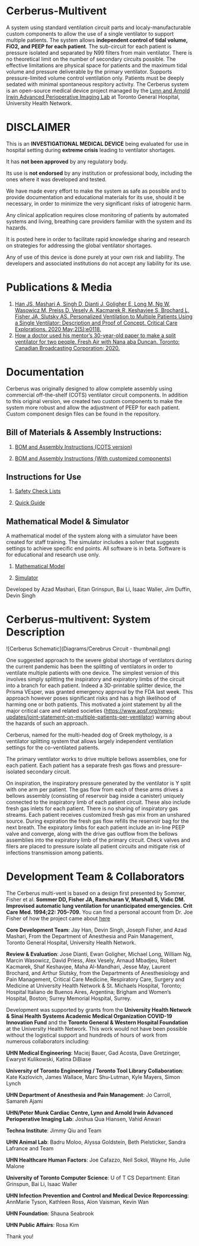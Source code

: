# Cerberus-Multivent
A system using standard ventilation circuit parts and localy-manufacturable custom components to allow the use of a single ventilator to support multiple patients.
The system allows **independent control of tidal volume, FiO2, and PEEP for each patient**. 
The sub-circuit for each patient is pressure isolated and separated by N99 filters from main ventilator. There is no theoretical limit on the number of secondary circuits possible. The effective limitations are physical space for patients and the maximum tidal volume and pressure deliverable by the primary ventilator.
Supports pressure-limited volume control ventilation only. Patients must be deeply sedated with minimal spontaneous respitory activity.
The Cerberus system is an open-source medical device project managed by the [Lynn and Arnold Irwin Advanced Perioperative Imaging Lab](https://apil.ca) at Toronto General Hospital, University Health Network.

# DISCLAIMER
This is an **INVESTIGATIONAL MEDICAL DEVICE** being evaluated for use
in hospital setting during **extreme crisis** leading to ventilator
shortages.

It has **not been approved** by any regulatory body.

Its use is **not endorsed** by any institution or professional body,
including the ones where it was developed and tested.

We have made every effort to make the system as safe as possible and to
provide documentation and educational materials for its use, should it be
necessary, in order to minimize the very significant risks of iatrogenic harm.

Any clinical application requires close monitoring of patients by automated 
systems and living, breathing care providers familiar with the system and its 
hazards.

It is posted here in order to facilitate rapid knowledge sharing and research
on strategies for addressing the global ventilator shortages.

Any of use of this device is done purely at your own risk and liability. The
developers and associated institutions do not accept any liability for its use.

# Publications & Media
1. <a href="https://journals.lww.com/ccejournal/Fulltext/2020/05000/Personalized_Ventilation_to_Multiple_Patients.3.aspx?context=LatestArticles" rel="nofollow" target="_blank">Han JS, Mashari A, Singh D, Dianti J, Goligher E, Long M, Ng W, Wasowicz M, Preiss D, Vesely A, Kacmarek R, Keshavjee S, Brochard L, Fisher JA, Slutsky AS. Personalized Ventilation to Multiple Patients Using a Single Ventilator: Description and Proof of Concept. Critical Care Explorations. 2020 May;2(5):e0118.</a>
2. <a href="https://www.cbc.ca/listen/live-radio/1-193-fresh-air/clip/15775663-how-a-doctor-used-his-mentors-30-year-old-paper-to-make-a-split-ventilator-for-two-people" rel="nofollow" target="_blank">How a doctor used his mentor’s 30-year-old paper to make a split ventilator for two people. Fresh Air with Nana aba Duncan. Toronto: Canadian Broadcasting Corporation; 2020.</a>


# Documentation
Cerberus was originally designed to allow complete assembly using commercial off-the-shelf (COTS) ventilator circuit components. In addition to this original version, we created two custom components to make the system more robust and allow the adjustment of PEEP for each patient. Custom component design files can be found in the repository.

## Bill of Materials & Assembly Instructions:

1. <a href="https://github.com/tgh-apil/Cerberus-Multivent/blob/master/Documentation/Cerberus%20-%20BOM%20and%20Assembly%20Instructions%20-%20Hospital%20COTS%20Components.pdf" rel="nofollow" target="_blank">BOM and Assembly Instructions (COTS version)</a>

2. <a href="https://github.com/tgh-apil/Cerberus-Multivent/blob/master/Documentation/Cerberus%20-%20BOM%20and%20Assembly%20Instructions%20-%20Micromanufactured%20Components.pdf" rel="nofollow" target="_blank">BOM and Assembly Instructions (With customized components)</a>

## Instructions for Use

1. <a href="https://github.com/tgh-apil/Cerberus-Multivent/blob/master/Documentation/Cerberus%20-%20Safety%20Check%20Lists.pdf" rel="nofollow" target="_blank">Safety Check Lists</a> 

2. <a href="https://github.com/tgh-apil/Cerberus-Multivent/blob/master/Documentation/Cerberus%20-%20Quick%20Guide.pdf" rel="nofollow" target="_blank">Quick Guide</a> 

## Mathematical Model & Simulator

A mathematical model of the system along with a simulator have been created for staff training. The simulator includes a solver that suggests settings to achieve specific end points. All software is in beta. Software is for educational and research use only.

1. <a href="https://github.com/tgh-apil/Cerberus-Multivent/tree/master/Simulator" rel="nofollow" target="_blank">Mathematical Model</a>

2. <a href="https://ventilator-simulator.now.sh/" rel="nofollow" target="_blank">Simulator</a>  

Developed by Azad Mashari, Eitan Grinspun, Bai Li, Isaac Waller, Jim Duffin, Devin Singh

# Cerberus-multivent: System Description

![Cerberus Schematic](Diagrams/Cerebrus Circuit - thumbnail.png)

One suggested approach to the severe global shortage of ventilators during the current pandemic has been the splitting of ventilators in order to ventilate multiple patients with one device. The simplest version of this involves simply splitting the inspiratory and expiratory limbs of the circuit into a branch for each patient. Indeed a 3D-printable splitter device, the Prisma VEsper, was granted emergency approval by the FDA last week. This approach however poses significant risks and has a high likelihood of harming one or both patients. This motivated a joint statement by all the major critical
care and related societies (<a href="https://www.apsf.org/news-updates/joint-statement-on-multiple-patients-per-ventilator" rel="nofollow" target="_blank">https://www.apsf.org/news-updates/joint-statement-on-multiple-patients-per-ventilator</a>) warning about the hazards of such an approach.

Cerberus, named for the multi-headed dog of Greek mythology, is a ventilator splitting system that allows largely independent ventilation settings for the co-ventilated patients.

The primary ventilator works to drive multiple bellows assemblies, one for each patient. Each patient has a separate fresh gas flows and pressure-isolated secondary circuit.

On inspiration, the inspiratory pressure generated by the ventilator is Y split with one arm per patient. The gas flow from each of these arms drives a bellows assembly (consisting of reservoir bag inside a canister) uniquely connected to the inspiratory limb of each patient circuit. These also include fresh gas inlets for each patient. There is no sharing of inspiratory gas streams. Each patient receives customized fresh gas mix from an unshared source. During expiration the fresh gas flow refills the reservoir bag for the next breath. The expiratory limbs for each patient include an in-line PEEP valve and converge, along with the drive gas outflow from the bellows assemblies into the expiratory limb of the primary circuit. Check valves and filers are placed to pressure isolate all patient circuits and mitigate risk of infections transmission among patients.

# Development Team &amp; Collaborators

The Cerberus multi-vent is based on a design first presented by Sommer, Fisher et al. **Sommer DD, Fisher JA, Ramcharan V, Marshall S, Vidic DM. Improvised automatic lung ventilation for unanticipated emergencies. Crit Care Med. 1994;22: 705–709.** You can find a personal account from Dr. Joe Fisher of how the project came about <a href="https://www.drjoefisher.com/posts/fresh-air-cbc-may-9-2020-covid-19-and-the-real-back-story" rel="nofollow" target="_blank">here</a> 

**Core Development Team**: Jay Han, Devin Singh, Joseph Fisher, and Azad Mashari, From the Department of Anesthesia and Pain Management, Toronto General Hospital, University Health Network.

**Review & Evaluation**: Jose Dianti, Ewan Goligher, Michael Long, William Ng, Marcin Wasowicz, David Priess, Alex Vesely, Arnaud Mbadjeu, Robert Kacmarek, Shaf Keshavjee, Maha Al-Mandhari, Jesse May, Laurent Brochard, and Arthur Slutsky, from the Departments of Anesthesiology and Pain Management, Critical Care Medicine, Respiratory Care, Surgery and Medicine at University Health Network & St. Michaels Hospital, Toronto; Hospital Italiano de Buenos Aires, Argentina; Brigham and Women’s Hospital, Boston; Surrey Memorial Hospital, Surrey. 

Development was supported by grants from the **University Health Network & Sinai Health Systems Academic Medical Organization COVID-19 Innovation Fund** and the **Toronto General & Western Hospital Foundation** at the University Health Network. This work would not have been possible without the logistical support and hundreds of hours of work from numerous collaborators including:

**UHN Medical Engineering**: Maciej Bauer, Gad Acosta, Dave Gretzinger, Ewaryst Kulikowski, Katina DiBiase

**University of Toronto Engineering / Toronto Tool Library Collaboration**: Kate Kazlovich, James Wallace, Marc Shu-Lutman, Kyle Mayers, Simon Lynch 

**UHN Department of Anesthesia and Pain Management**: Jo Carroll, Samareh Ajami

**UHN/Peter Munk Cardiac Centre,
 Lynn and Arnold Irwin Advanced Perioperative Imaging Lab**: Joshua Qua Hiansen, Vahid Anwari

**Techna Institute**: Jimmy Qiu and Team

**UHN Animal Lab**: Badru Moloo, Alyssa Goldstein, Beth Pielsticker, Sandra Lafrance and Team

**UHN Healthcare Human Factors**: Joe Cafazzo, Neil Sokol, Wayne Ho, Julie Malone

**University of Toronto Computer Science**: U of T CS Department: Eitan Grinspun, Bai Li, Isaac Waller

**UHN Infection Prevention and Control and Medical Device Reporcessing**: AnnMarie Tyson, Kathleen Ross, Alon Vaisman, Kevin Wan

**UHN Foundation**: Shauna Seabrook

**UHN Public Affairs**: Rosa Kim

Thank you!



